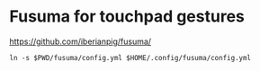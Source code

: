 
# Fusuma for touchpad gestures

https://github.com/iberianpig/fusuma/

```
ln -s $PWD/fusuma/config.yml $HOME/.config/fusuma/config.yml
```
